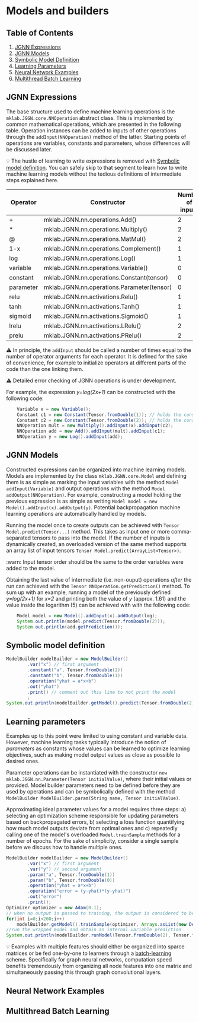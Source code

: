 # Models and builders

## Table of Contents

1. [JGNN Expressions](#jgnn-expressions)
2. [JGNN Models](#jgnn-models)
3. [Symbolic Model Definition](#symbolic-model-definition)
4. [Learning Parameters](#learning-parameters)
5. [Neural Network Examples](#neural-network-examples)
6. [Multithread Batch Learning](#multithread-batch-learning)

## JGNN Expressions

The base structure used to define machine learning operations is the `mklab.JGGN.core.NNOperation` abstract class.
This is implemented by common mathematical operations, which are presented in the following table. Operation instances
can be added to inputs of other operations through the `addInput(NNOperation)` method of the latter. Starting points
of operations are variables, constants and parameters, whose differences will be discussed later.

:bulb: The hustle of learning to write expressions is removed with [Symbolic model definition](#symbolic-model-definition).
You can safely skip to that segment to learn how to write machine learning models without the tedious definitions of intermediate steps explained here.

|Operator| Constructor | Number of inputs  |
| --- | --- | --- |
| + | mklab.JGNN.nn.operations.Add()      | 2 |
| * | mklab.JGNN.nn.operations.Multiply() | 2 |
| @ | mklab.JGNN.nn.operations.MatMul()   | 2 |
| 1-x | mklab.JGNN.nn.operations.Complement()   | 1 |
| log | mklab.JGNN.nn.operations.Log() | 1 |
| variable | mklab.JGNN.nn.operations.Variable() | 0 |
| constant | mklab.JGNN.nn.operations.Constant(tensor) | 0 |
| parameter | mklab.JGNN.nn.operations.Parameter(tensor) | 0 |
| relu | mklab.JGNN.nn.activations.Relu() | 1 |
| tanh | mklab.JGNN.nn.activations.Tanh() | 1 |
| sigmoid | mklab.JGNN.nn.activations.Sigmoid() | 1 |
| lrelu | mklab.JGNN.nn.activations.LRelu() | 2 |
| prelu | mklab.JGNN.nn.activations.PRelu() | 2 |

:warning: In principle, the `addInput` should be called a number of times equal to the number of operator arguments for each operator.
It is defined for the sake of convenience, for example to initialize operators at different parts of the code than the one linking them.

:warning: Detailed error checking of JGNN operations is under development.

For example, the expression *y=log(2x+1)* can be constructed with the following code:

```java
	Variable x = new Variable();
	Constant c1 = new Constant(Tensor.fromDouble(1)); // holds the constant "1"
	Constant c2 = new Constant(Tensor.fromDouble(2)); // holds the constant "2"
	NNOperation mult = new Multiply().addInput(x).addInput(c2);
	NNOperation add = new Add().addInput(mult).addInput(c1);
	NNOperation y = new Log().addInput(add);
```

## JGNN Models

Constructed expressions can be organized into machine learning models. Models are implemented by the class `mklab.JGNN.core.Model`
and defining them is as simple as marking the input variables with the method `Model addInput(Variable)` and output operations
with the method `Model addOutput(NNOperation)`. For example, constructing a model holding the previous expression is as simple as writing
`Model model = new Model().addInput(x).addOutput(y)`. Potential backpropagation machine learning operations are automatically handled
by models.

Running the model once to create outputs can be achieved with `Tensor Model.predict(Tensor...)` method. This takes as input one or more
comma-separated tensors to pass into the model. 
If the number of inputs is dynamically created, an overloaded version of the same method supports an array list of input tensors
`Tensor Model.predict(ArrayList<Tensor>)`. 

:warn: Input tensor order should be the same to the order variables were added to the model.

Obtaining the last value of intermediate (i.e. non-ouput) operations *after* the run can achieved with the `Tensor NNOperation.getPrediction()` method. To sum up with an example, running a model of the previously defined *y=log(2x+1)* for *x=2* and printing both the value of *y* (approx. 1.61) and the value inside the logarithm (5) can be achieved with with the following code:

```java	
	Model model = new Model().addInput(x).addOutput(log);
	System.out.println(model.predict(Tensor.fromDouble(2)));
	System.out.println(add.getPrediction());
```


## Symbolic model definition


```java
ModelBuilder modelBuilder = new ModelBuilder()
		.var("x") // first argument
		.constant("a", Tensor.fromDouble(2))
		.constant("b", Tensor.fromDouble(1))
		.operation("yhat = a*x+b")
		.out("yhat")
		.print() // comment out this line to not print the model
		;
System.out.println(modelBuilder.getModel().predict(Tensor.fromDouble(2)));
```

## Learning parameters

Examples up to this point were limited to using constant and variable data. However, machine learning
tasks typically introduce the notion of *parameters* as constants whose values can be learned to optimize
learning objectives, such as making model output values as close as possible to desired ones.

Parameter operations can be instantiated with the constructor `new mklab.JGGN.nn.Parameter(Tensor initialValue)`,
where their initial values or provided. Model builder parameters need to be defined before they are used
by operations and can be symbolically defined with the method
`ModelBuilder ModelBuilder.param(String name, Tensor initialValue)`.

Approximating ideal parameter values for a model requires three steps: a) selecting an optimization scheme responsible for
updating parameters based on backpropagated errors, b) selecting a loss function quantifying how much model outputs deviate
from optimal ones and c) repeatedly calling one of the model's overloaded `Model.trainSample` methods for a number of epochs. 
For the sake of simplicity, consider a single sample before we discuss how to handle multiple ones.


```java
ModelBuilder modelBuilder = new ModelBuilder()
		.var("x") // first argument
		.var("y") // second argument
		.param("a", Tensor.fromDouble(1))
		.param("b", Tensor.fromDouble(0))
		.operation("yhat = a*x+b")
		.operation("error = (y-yhat)*(y-yhat)")
		.out("error")
		.print();
Optimizer optimizer = new Adam(0.1);
// when no output is passed to training, the output is considered to be an error
for(int i=0;i<200;i++)
	modelBuilder.getModel().trainSample(optimizer, Arrays.asList(new DenseTensor(1,2,3,4,5), new DenseTensor(3,5,7,9,11)));
//run the wrapped model and obtain an internal variable prediction
System.out.println(modelBuilder.runModel(Tensor.fromDouble(2), Tensor.fromDouble(0)).get("yhat").getPrediction());
```

:bulb: Examples with multiple features should either be organized into sparce matrices or be fed one-by-one to learners
through a [batch-learning](#multithread-batch-learning) scheme. Specifically for graph neural networks, computation
speed benefits tremendously from organizing all node features into one matrix and simultaneously passing this through
graph convolutional layers.

## Neural Network Examples


## Multithread Batch Learning